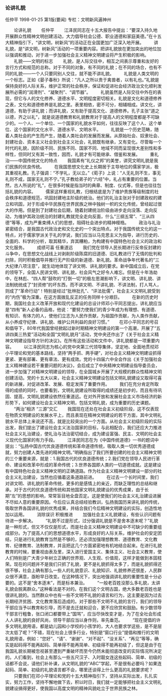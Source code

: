 ### 论讲礼貌
任仲平
1998-01-25
第1版(要闻)
专栏：文明新风遍神州

　　论讲礼貌
　　任仲平
　　江泽民同志在十五大报告中提出：“要深入持久地开展群众性精神文明创建活动，大力倡导社会公德、职业道德和家庭美德。”在十五大精神指引下，“讲文明，树新风”的活动正在全国更加广泛深入地开展。
　　讲礼貌，是“讲文明，树新风”活动的一项重要内容。把讲礼貌放在更加突出的地位加以强调和推动，对于进一步加强社会主义精神文明建设将产生积极的影响。
　　礼貌——文明的标志
　　礼貌，是人际交往中，相互之间表示尊重和友好的言行方式和规范的总称。对于不同的对象，有不同的礼貌；在不同的场合，也有不同的礼貌——一个人只要同别人交往，就不能不讲礼貌。
　　礼貌是人类文明的一个标志。正如《晏子春秋》所说：“凡人之所以贵于禽兽者，以有礼也。”礼貌是保持良好的人际关系，维护正常的社会秩序，保证和促进社会经济政治文化顺利发展所必需的“润滑剂”、“凝聚剂”、“调节器”。
　　礼貌虽然是人际交往中外在的表现，但它与人的文化修养、道德水平、文明程度密切相关。礼貌是文化和道德修养之表，文化和道德修养是礼貌之里。表里相依，密不可分，相辅相成。讲文化，讲道德，有助于讲礼貌；而讲礼貌，又有助于提高文化、道德修养。孔子主张“道之以德，齐之以礼”，就是说道德教育和礼貌教育对于提高人的文明程度都是不可缺少的。一个人、一个单位、一个国家的礼貌水平如何，往往反映了这个人、这个单位、这个国家的文化水平、道德水平、文明水平。
　　礼貌是一个历史范畴，随着人类社会的产生而产生，随着人类社会的发展而发展。从原始社会、奴隶社会、封建社会、资本主义社会到社会主义社会，礼貌既有继承，又有变化。尽管每一个时代的礼貌，因阶级不同、民族不同、国家不同、地域不同而呈现很大差别性和多样性，但同时又有其一致性，因而，礼貌才有可能继承、借鉴和发展。
　　重礼治——中国传统文化的特点
　　我国素有“礼仪之邦”的美誉，讲究文明礼貌是我们民族的优良传统。
　　在我国思想文化史上长期居于主导地位的儒家学派，极其重视礼教。孔子强调：“不学礼，无以立。”《荀子》上说：“人无礼则不生，事无礼则不成，国家无礼则不宁。”孔子教给弟子的“六经”中，礼占有重要的位置。当然，古人所说的“礼”，在很多时候是指当时的典章、制度、仪式等，但是也往往包括礼貌的内容。
　　儒家这样重视礼教，归根结底是为了维护贵族等级制度的社会秩序和道德规范，巩固封建地主阶级的统治。他们的礼治主张对于封建政权的建立和巩固，对于形成中华民族在世界民族之林中独树一帜的文化传统，曾经起过很大的作用。但是到了封建社会后期，随着封建统治阶级由进步走向没落、走向反动，为维护其政治统治的封建礼教就完全走向反面，什么“三纲五常”、“三从四德”等等，成为严重束缚人们的思想，阻碍社会进步的精神桎梏。
　　政治与礼治紧密结合，是我国古代政治史和文化史的一个突出特点。对于我国传统文化的这一特点，对于儒家学派关于礼的学说，我们应当以马克思主义为指导，进行历史的、全面的、科学的分析，取其精华，弃其糟粕，为构建有中国特色社会主义的政治和文化服务。
　　成绩可喜  任重道远
　　我们党在领导人民长期进行反帝反封建的斗争中，在思想文化战线上对剥削阶级陈腐的旧道德、旧礼教进行了无情的批判和扫除，同时积极倡导并推行无产阶级的新道德、新礼貌。革命战争年代著名的“三大纪律八项注意”，就生动地体现了讲文明、讲礼貌的要求。新中国成立后，在党的领导下，全国人民讲文明、讲礼貌，社会风气之好令人难忘。但是在十年浩劫中，在林彪、“四人帮”鼓吹的“打倒一切”的极左思潮影响下，讲文明、讲礼貌、讲法制统统成了“封资修”的坏东西，而不讲文明、不讲礼貌、不讲法制，打人骂人，则成了“革命行动”！特别是经过“批林批孔”、“评法批儒”，社会主义文明礼貌受到的“内伤”极为深重。在这方面拨乱反正的任务同样十分艰巨。
　　在新的历史时期，我国社会主义改革开放和现代化建设的总设计师邓小平同志提出，讲礼貌应当是“四有”新人必备的品格，他说：“要努力使我们的青少年成为有理想、有道德、有知识、有体力的人，使他们立志为人民作贡献，为祖国作贡献，为人类作贡献，从小养成守纪律、讲礼貌、维护公共利益的良好习惯。”
　　在邓小平同志的号召和倡导下，80年代我国曾经掀起过新时期精神文明建设的第一个高潮，开展了“五讲四美三热爱”活动和全国“文明礼貌月”活动，党中央还作出了《关于社会主义精神文明建设指导方针的决议》。在所有这些活动和文件中，讲礼貌都是一项重要内容。
　　以江泽民同志为核心的党中央第三代领导集体，坚定地、全面地贯彻邓小平理论和党的基本路线，坚持“两手抓、两手硬”，对社会主义精神文明建设抓得更紧、更有部署、更有章法、更有成效。党的十四届六中全会作出《关于加强社会主义精神建设若干重要问题的决议》，会后成立了中央精神文明建设指导委员会，进一步加强了对精神文明建设的领导，在全国城乡开展了大规模的群众性精神文明创建活动。党的十五大以来，社会主义精神文明建设包括文明礼貌建设又取得可喜的新进展，对促进改革、发展、稳定发挥了重要作用。
　　我们在充分肯定所取得的成绩的同时，也要看到，文明礼貌建设所取得的成绩还是初步的，而且有待巩固、提高，文明礼貌建设依然任重道远。在对外开放和发展社会主义市场经济的新形势下，如何建设社会主义精神文明，包括文明礼貌，成为重要的历史课题。
　　“两治”相济  “三源”交汇
　　我国现在还处在社会主义初级阶段，这不仅表现在物质文明建设的发展水平上，而且表现在精神文明建设的若干方面，其中文明礼貌水平总体上来说还不高，就是比较突出的一个方面。从社会主义初级阶段的实际出发，我们提出了建设社会主义法治国家的目标，与此相配合，我们还应大力推进社会主义礼治建设，使礼治与法治密切结合，成为建设富强、民主、文明的社会主义现代化国家的有力手段。
　　江泽民同志在为《中国传统道德》一书的题词中提出：“弘扬中国古代优良道德传统和革命道德传统，吸取人类一切优秀道德成就，努力创建人类先进的精神文明。”明确指出了我们所要创建的社会主义精神文明的三个重要来源，就是：1.我国古代的优良道德传统；2.我们党在领导人民进行革命、建设和改革中形成的革命传统；3.世界各国即人类的一切道德成就。这是建设有中国特色社会主义精神文明的正确道路。作为社会主义精神文明建设一部分的社会主义礼治建设，当然也应循着这条道路前进。
　　在过去一个长时间里，我们对讲文明、讲礼貌的革命传统，更多的是感情上的亲近，而缺乏理性的总结和继承。对于古代的优良道德传统和其他国家文明礼貌建设的优秀成果，由于长期“左”的思想的影响，常常盲目地全盘否定。这是使我们的社会主义礼治建设进展不尽如人意的重要原因。今后应认真总结经验教训，弘扬我国历来讲礼貌的传统，吸取世界各国讲礼貌的优秀成果，并结合我们今后精神文明建设的实际，创造性地加以运用。
　　消除误识  积极推进
　　加强社会主义礼貌建设，有些认识问题有待进一步解决。
　　“礼貌不过是形式，过分强调礼貌是不是舍本逐末呢？”礼貌是一种形式，但又不仅仅是形式，而是社会主义精神文明建设中不可缺少的重要组成部分。为了提高人们的思想道德水平，形成良好的人际关系，维护社会的安定团结，只是进行礼貌教育当然是不够的，还必须加强理想教育、道德教育、文化教育、纪律教育、法制教育，并且把这几个方面紧密地有机地结合起来。在进行礼貌教育的时候，要重视由表及里，深入进行爱国主义、集体主义、社会主义教育，使人们特别是广大青少年树立正确的世界观、人生观、价值观，这样才能做到本固枝荣。现在的问题并不是我们只抓了礼貌，更不是礼貌抓得太多了，而是礼貌抓得还很不够，社会上确有那么一些人的礼貌意识、礼貌知识、礼貌修养还很差，人民群众很不满意，亟盼早日改变。在这种情况下，突出地强调讲礼貌的重要性是十分必要的。这不是“舍本逐末”，而是标本兼治。
　　“一般老百姓没那么多礼貌，太讲礼貌会脱离群众。”这种看法是不对的。在我们这个文明古国，绝大多数老百姓也是很讲礼貌的。当然群众中也有一些不文明不礼貌的语言和行为，这主要是因为过去长期经济贫困、文化教育落后造成的。对于那些不文明不礼貌的言行，我们的领导干部应当予以教育和引导，而不是去迁就和迎合，更不应欣赏和鼓励。有少数领导干部言行粗鲁，张口闭口都要带上“国骂”，应当尽快改变才是，为了在全社会形成人人讲礼貌的良好风尚，领导干部应当以身作则，率先垂范。
　　“现在提倡的许多文明礼貌用语，都是幼儿园和小学校的小孩学的，大人也要求学这些，是不是层次太低了呢？”不错，现在社会上很多行业，特别是“窗口行业”提倡和推行的文明礼貌用语，例如：“您好”、“请”、“谢谢”、“对不起”、“没关系”、“再见”等等，确实是起码得不能再起码、简单得不能再简单、初级得不能再初级了，但这是由于在我国礼貌长期被忽视甚至遭到严重破坏而至今仍然未能彻底改变的实际情况所决定的。人们看到，社会上有那么一些五尺汉子、入时靓女连这些起码、简单、初级的话都不会说，请他们补补课，从文明礼貌的“ABC”学起，不是很有必要吗？如果连起码、简单、初级的礼貌语言都不会，哪里还谈得上什么更高的礼貌要求呢？
　　只要我们在邓小平理论和党的十五大精神指引下，坚持从实际出发，扎扎实实，努力工作，坚持不懈地做下去，积以时日，我们就一定能够把社会主义文明礼貌建设搞得更好，使我国以高度文明的精神风貌屹立于世界民族之林。
